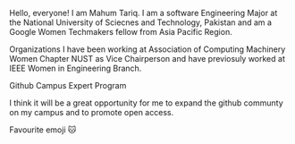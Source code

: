 
Hello, everyone! 
I am Mahum Tariq. I am a software Engineering Major at the National University of Sciecnes and Technology, Pakistan and am a Google Women Techmakers fellow from Asia Pacific Region.

Organizations
I have been working at Association of Computing Machinery Women Chapter NUST as Vice Chairperson and have previosuly worked at IEEE Women in Engineering Branch.

Github Campus Expert Program

I think it will be a great opportunity for me to expand the github communty on my campus and to promote open access.

Favourite emoji :cat:
